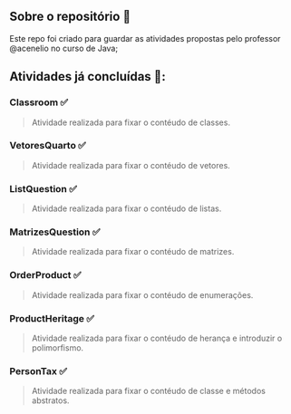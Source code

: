## Sobre o repositório :eyes:

Este repo foi criado para guardar as atividades propostas pelo professor @acenelio no curso de Java;



## Atividades já concluídas :pencil::

### Classroom :white_check_mark:
> Atividade realizada para fixar o contéudo de classes.

### VetoresQuarto :white_check_mark:
> Atividade realizada para fixar o contéudo de vetores.

### ListQuestion :white_check_mark:
> Atividade realizada para fixar o contéudo de listas.
    
### MatrizesQuestion :white_check_mark:
> Atividade realizada para fixar o contéudo de matrizes.

### OrderProduct :white_check_mark:
> Atividade realizada para fixar o contéudo de enumerações.

### ProductHeritage :white_check_mark:
> Atividade realizada para fixar o contéudo de herança e introduzir o polimorfismo.

### PersonTax :white_check_mark:
> Atividade realizada para fixar o contéudo de classe e métodos abstratos.
